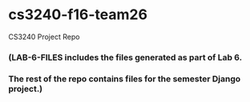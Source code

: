 # cs3240-f16-team26
CS3240 Project Repo

### (LAB-6-FILES includes the files generated as part of Lab 6.
### The rest of the repo contains files for the semester Django project.)
